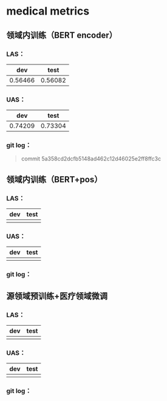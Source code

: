 # medical metrics

## 领域内训练（BERT encoder）

### LAS：

| dev     | test    |
| ------- | ------- |
| 0.56466 | 0.56082 |

### UAS：

| dev     | test    |
| ------- | ------- |
| 0.74209 | 0.73304 |

### git log：

> commit 5a358cd2dcfb5148ad462c12d46025e2ff8ffc3c

## 领域内训练（BERT+pos）

### LAS：

| dev  | test |
| ---- | ---- |
|      |      |

### UAS：

| dev  | test |
| ---- | ---- |
|      |      |

### git log：

> 

## 源领域预训练+医疗领域微调

### LAS：

| dev  | test |
| ---- | ---- |
|      |      |

### UAS：

| dev  | test |
| ---- | ---- |
|      |      |

### git log：

> 

